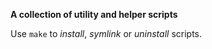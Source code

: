 **A collection of utility and helper scripts**

Use `make` to *install*, *symlink* or *uninstall* scripts.
